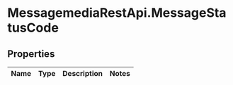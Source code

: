 # MessagemediaRestApi.MessageStatusCode

## Properties
Name | Type | Description | Notes
------------ | ------------- | ------------- | -------------


